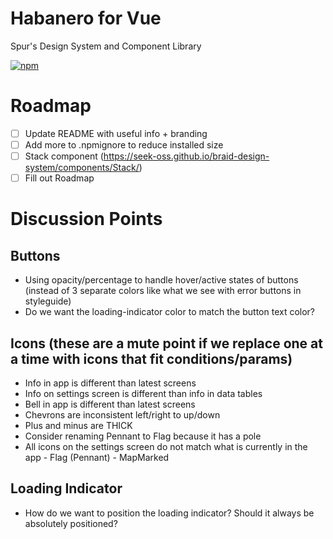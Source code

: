 # Habanero for Vue

Spur's Design System and Component Library

[![npm](https://img.shields.io/npm/v/habanero-vue.svg?style=flat-square)](https://www.npmjs.com/package/habanero-vue)

# Roadmap

- [ ] Update README with useful info + branding
- [ ] Add more to .npmignore to reduce installed size
- [ ] Stack component (https://seek-oss.github.io/braid-design-system/components/Stack/)
- [ ] Fill out Roadmap

# Discussion Points

## Buttons

- Using opacity/percentage to handle hover/active states of buttons (instead of 3 separate colors like what we see with error buttons in styleguide)
- Do we want the loading-indicator color to match the button text color?

## Icons (these are a mute point if we replace one at a time with icons that fit conditions/params)

- Info in app is different than latest screens
- Info on settings screen is different than info in data tables
- Bell in app is different than latest screens
- Chevrons are inconsistent left/right to up/down
- Plus and minus are THICK
- Consider renaming Pennant to Flag because it has a pole
- All icons on the settings screen do not match what is currently in the app - Flag (Pennant) - MapMarked

## Loading Indicator

- How do we want to position the loading indicator? Should it always be absolutely positioned?

